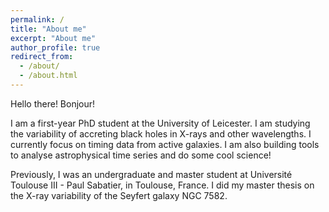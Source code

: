 ```yaml
---
permalink: /
title: "About me"
excerpt: "About me"
author_profile: true
redirect_from: 
  - /about/
  - /about.html
---
```


Hello there! Bonjour!

I am a first-year PhD student at the University of Leicester. I am studying the variability of accreting black holes in X-rays and other wavelengths. I currently focus on timing data from active galaxies. I am also building tools to analyse astrophysical time series and do some cool science!

Previously, I was an undergraduate and master student at Université Toulouse III - Paul Sabatier, in Toulouse, France. I did my master thesis on the X-ray variability of the Seyfert galaxy NGC 7582. 